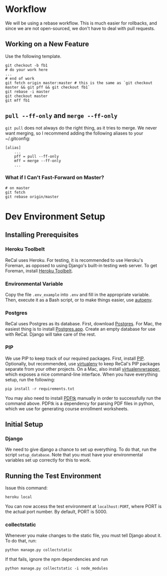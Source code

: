 # Workflow
We will be using a rebase workflow. This is much easier for rollbacks, and since we are not open-sourced, we don't have to deal with pull requests.

## Working on a New Feature
Use the following template.
```
git checkout -b fb1
# do your work here
...
# end of work
git fetch origin master:master # this is the same as `git checkout master && git pff && git checkout fb1`
git rebase -i master
git checkout master
git mff fb1
```

## `pull --ff-only` and `merge --ff-only`
`git pull` does not always do the right thing, as it tries to merge. We never want merging, so I recommend adding the following aliases to your ~/.gitconfig:

```
[alias]
    ...
    pff = pull --ff-only
    mff = merge --ff-only
    ...
```

### What if I Can't Fast-Forward on Master?
```
# on master
git fetch
git rebase origin/master
```

# Dev Environment Setup
## Installing Prerequisites
### Heroku Toolbelt
ReCal uses Heroku. For testing, it is recommended to use Heroku's Foreman, as opposed to using Django's built-in testing web server. To get Foreman, install [Heroku Toolbelt](https://toolbelt.heroku.com/).

### Environmental Variable
Copy the file `.env_example` into `.env` and fill in the appropriate variable. Then, execute it as a Bash script, or to make things easier, use [autoenv](https://github.com/kennethreitz/autoenv).

### Postgres
ReCal uses Postgres as its database. First, download [Postgres](http://www.postgresql.org/). For Mac, the easiest thing is to install [Postgres.app](http://postgresapp.com/). Create an empty database for use with ReCal. Django will take care of the rest.

### PIP
We use PIP to keep track of our required packages. First, install [PIP](https://pypi.python.org/pypi/pip). Optionally, but recommended, use [virtualenv](http://docs.python-guide.org/en/latest/dev/virtualenvs/) to keep ReCal's PIP packages separate from your other projects. On a Mac, also install [virtualenvwrapper](https://virtualenvwrapper.readthedocs.org/en/latest/), which exposes a nice command-line interface. When you have everything setup, run the following:

```
pip install -r requirements.txt
```

You may also need to install [PDFtk](https://www.pdflabs.com/tools/pdftk-the-pdf-toolkit/) manually in order to successfully run the command above. PDFtk is a dependency for parsing PDF files in python, which we use for generating course enrollment worksheets.

## Initial Setup
### Django
We need to give django a chance to set up everything. To do that, run the script `setup_database`. Note that you must have your environmental variables set up correctly for this to work.

## Running the Test Environment
Issue this command:

```
heroku local
```

You can now access the test environment at `localhost:PORT`, where PORT is the actual port number. By default, PORT is 5000.

### collectstatic
Whenever you make changes to the static file, you must tell Django about it. To do that, run:

```
python manage.py collectstatic
```

If that fails, ignore the npm dependencies and run

```
python manage.py collectstatic -i node_modules
```